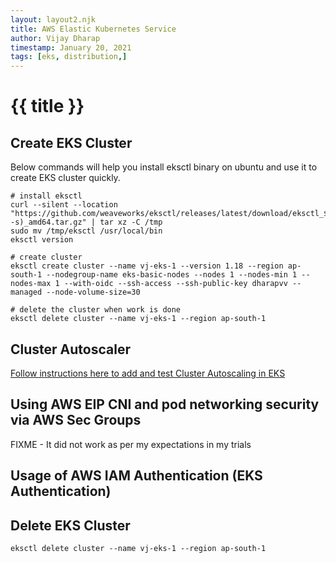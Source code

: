 ```yaml
---
layout: layout2.njk
title: AWS Elastic Kubernetes Service
author: Vijay Dharap
timestamp: January 20, 2021 
tags: [eks, distribution,]
---
```



# {{ title }}

## Create EKS Cluster
Below commands will help you install eksctl binary on ubuntu and use it to create EKS cluster quickly.

``` shell
# install eksctl
curl --silent --location "https://github.com/weaveworks/eksctl/releases/latest/download/eksctl_$(uname -s)_amd64.tar.gz" | tar xz -C /tmp
sudo mv /tmp/eksctl /usr/local/bin
eksctl version

# create cluster
eksctl create cluster --name vj-eks-1 --version 1.18 --region ap-south-1 --nodegroup-name eks-basic-nodes --nodes 1 --nodes-min 1 --nodes-max 1 --with-oidc --ssh-access --ssh-public-key dharapvv --managed --node-volume-size=30

# delete the cluster when work is done
eksctl delete cluster --name vj-eks-1 --region ap-south-1
```

## Cluster Autoscaler
[Follow instructions here to add and test Cluster Autoscaling in EKS](https://docs.aws.amazon.com/eks/latest/userguide/cluster-autoscaler.html)

## Using AWS EIP CNI and pod networking security via AWS Sec Groups
FIXME - It did not work as per my expectations in my trials

## Usage of AWS IAM Authentication (EKS Authentication)


## Delete EKS Cluster
``` shell
eksctl delete cluster --name vj-eks-1 --region ap-south-1
```
